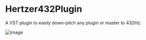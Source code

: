 # Hertzer432Plugin

A VST plugin to easily down-pitch any plugin or master to 432Hz.

![image](https://github.com/SiL3NC3/Hertzer432Plugin/assets/694970/6c73dde6-3c67-43f8-989c-31a3adf6c7b7)
